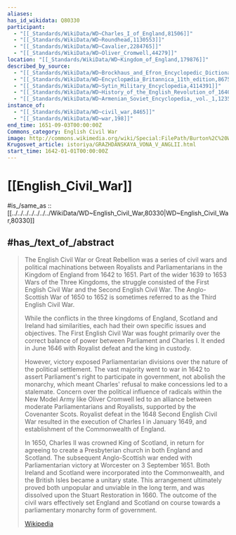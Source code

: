 ```yaml
---
aliases:
has_id_wikidata: Q80330
participant:
  - "[[_Standards/WikiData/WD~Charles_I_of_England,81506]]"
  - "[[_Standards/WikiData/WD~Roundhead,1130553]]"
  - "[[_Standards/WikiData/WD~Cavalier,2284765]]"
  - "[[_Standards/WikiData/WD~Oliver_Cromwell,44279]]"
location: "[[_Standards/WikiData/WD~Kingdom_of_England,179876]]"
described_by_source:
  - "[[_Standards/WikiData/WD~Brockhaus_and_Efron_Encyclopedic_Dictionary,602358]]"
  - "[[_Standards/WikiData/WD~Encyclopædia_Britannica_11th_edition,867541]]"
  - "[[_Standards/WikiData/WD~Sytin_Military_Encyclopedia,4114391]]"
  - "[[_Standards/WikiData/WD~History_of_the_English_Revolution_of_1640,10863831]]"
  - "[[_Standards/WikiData/WD~Armenian_Soviet_Encyclopedia,_vol._1,123560817]]"
instance_of:
  - "[[_Standards/WikiData/WD~civil_war,8465]]"
  - "[[_Standards/WikiData/WD~war,198]]"
end_time: 1651-09-03T00:00:00Z
Commons_category: English Civil War
image: http://commons.wikimedia.org/wiki/Special:FilePath/Burton%2C%20William%20Shakespeare-%20The%20Wounded%20Cavalier.jpg
Krugosvet_article: istoriya/GRAZHDANSKAYA_VONA_V_ANGLII.html
start_time: 1642-01-01T00:00:00Z
---
```


# [[English_Civil_War]] 

#is_/same_as :: [[../../../../../../../WikiData/WD~English_Civil_War,80330|WD~English_Civil_War,80330]] 

## #has_/text_of_/abstract 

> The English Civil War or Great Rebellion was a series of civil wars and political machinations between Royalists and Parliamentarians in the Kingdom of England from 1642 to 1651. Part of the wider 1639 to 1653 Wars of the Three Kingdoms, the struggle consisted of the First English Civil War and the Second English Civil War. The Anglo-Scottish War of 1650 to 1652 is sometimes referred to as the Third English Civil War.
>
> While the conflicts in the three kingdoms of England, Scotland and Ireland had similarities, each had their own specific issues and objectives. The First English Civil War was fought primarily over the correct balance of power between Parliament and Charles I. It ended in June 1646 with Royalist defeat and the king in custody.
>
> However, victory exposed Parliamentarian divisions over the nature of the political settlement. The vast majority went to war in 1642 to assert Parliament's right to participate in government, not abolish the monarchy, which meant Charles' refusal to make concessions led to a stalemate. Concern over the political influence of radicals within the New Model Army like Oliver Cromwell led to an alliance between moderate Parliamentarians and Royalists, supported by the Covenanter Scots. Royalist defeat in the 1648 Second English Civil War resulted in the execution of Charles I in January 1649, and establishment of the Commonwealth of England.
>
> In 1650, Charles II was crowned King of Scotland, in return for agreeing to create a Presbyterian church in both England and Scotland. The subsequent Anglo-Scottish war ended with Parliamentarian victory at Worcester on 3 September 1651. Both Ireland and Scotland were incorporated into the Commonwealth, and the British Isles became a unitary state. This arrangement ultimately proved both unpopular and unviable in the long term, and was dissolved upon the Stuart Restoration in 1660. The outcome of the civil wars effectively set England and Scotland on course towards a parliamentary monarchy form of government.
>
> [Wikipedia](https://en.wikipedia.org/wiki/English%20Civil%20War) 

